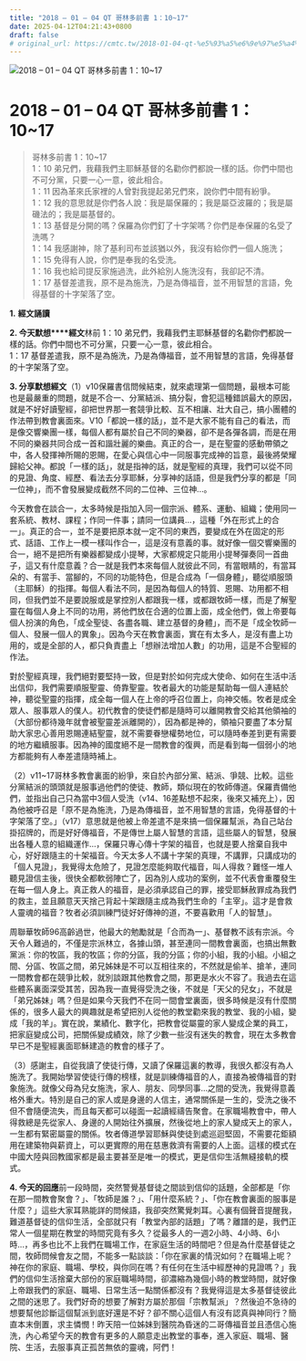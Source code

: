 ```yaml
---
title: "2018 – 01 – 04 QT 哥林多前書 1：10~17"
date: 2025-04-12T04:21:43+0800
draft: false
# original_url: https://cmtc.tw/2018-01-04-qt-%e5%93%a5%e6%9e%97%e5%a4%9a%e5%89%8d%e6%9b%b8-1%ef%bc%9a1017
---
```


![2018 – 01 – 04 QT 哥林多前書 1：10\~17](/images/qt.jpg   "2018 – 01 – 04 QT 哥林多前書 1：10\~17")

# 2018 – 01 – 04 QT 哥林多前書 1：10\~17

> 哥林多前書 1：10\~17  
> 1：10 弟兄們，我藉我們主耶穌基督的名勸你們都說一樣的話。你們中間也不可分黨，只要一心一意，彼此相合。  
> 1：11 因為革來氏家裡的人曾對我提起弟兄們來，說你們中間有紛爭。  
> 1：12 我的意思就是你們各人說：我是屬保羅的；我是屬亞波羅的；我是屬磯法的；我是屬基督的。  
> 1：13 基督是分開的嗎？保羅為你們釘了十字架嗎？你們是奉保羅的名受了洗嗎？  
> 1：14 我感謝神，除了基利司布並該猶以外，我沒有給你們一個人施洗；  
> 1：15 免得有人說，你們是奉我的名受洗。  
> 1：16 我也給司提反家施過洗，此外給別人施洗沒有，我卻記不清。  
> 1：17 基督差遣我，原不是為施洗，乃是為傳福音，並不用智慧的言語，免得基督的十字架落了空。

**1.** **經文誦讀**

**2. 今天默想****經文**林前 1：10 弟兄們，我藉我們主耶穌基督的名勸你們都說一樣的話。你們中間也不可分黨，只要一心一意，彼此相合。  
1：17 基督差遣我，原不是為施洗，乃是為傳福音，並不用智慧的言語，免得基督的十字架落了空。

**3. 分享默想經文**（1）v10保羅書信問候結束，就來處理第一個問題，最根本可能也是最嚴重的問題，就是不合一、分黨結派、搞分裂，會犯這種錯誤最大的原因，就是不好好讀聖經，卻把世界那一套競爭比較、互不相讓、壯大自己，搞小團體的作法帶到教會裏面來。V10「都說一樣的話」，並不是大家不能有自己的看法，而是像交響樂團一樣，每個人都有屬於自己不同的樂器，卻不是各彈各調，而是在用不同的樂器共同合成一首和諧壯麗的樂曲。真正的合一，是在聖靈的感動帶領之中，各人發揮神所賜的恩賜，在愛心與信心中一同服事完成神的旨意，最後將榮耀歸給父神。都說「一樣的話」，就是指神的話，就是聖經的真理，我們可以從不同的見證、角度、經歷、看法去分享耶穌，分享神的話語，但是我們分享的都是「同一位神」，而不會發展變成截然不同的二位神、三位神…。

今天教會在談合一，太多時候是指加入同一個宗派、體系、運動、組織；使用同一套系統、教材、課程；作同一件事；請同一位講員…，這種「外在形式上的合一」。真正的合一，並不是要把原本就一定不同的東西，要變成在外在固定的形式、話語、工作上一模一樣叫作合一，這是沒有意義的事。就好像一個交響樂團的合一，絕不是把所有樂器都變成小提琴，大家都規定只能用小提琴彈奏同一首曲子，這又有什麼意義？合一就是我們本來每個人就彼此不同，有當眼睛的，有當耳朵的、有當手、當腳的，不同的功能特色，但是合成為「一個身體」，聽從順服頭（主耶穌）的指揮。每個人看法不同，是因為每個人的特質、恩賜、功用都不相同，但我們並不是要說服或是掌控別人都跟我一樣，或都跟牧師一樣，而是了解聖靈在每個人身上不同的功用，將他們放在合適的位置上面，成全他們，做上帝要每個人扮演的角色，「成全聖徒、各盡各職、建立基督的身體」，而不是「成全牧師一個人、發展一個人的異象」。因為今天在教會裏面，實在有太多人，是沒有盡上功用的，或是全部的人，都只負責盡上「想辦法增加人數」的功用，這是不合聖經的作法。

對於聖經真理，我們絕對要堅持一致，但是對於如何完成大使命、如何在生活中活出信仰，我們需要順服聖靈、倚靠聖靈。牧者最大的功能是幫助每一個人連結於神，聽從聖靈的指揮，成全每一個人在上帝的呼召位置上，向神交帳。牧者是成全眾人、服事眾人的僕人。初代教會的使徒們都是隨時可以離開教會交給其他領袖的（大部份都待幾年就會被聖靈差派離開的），因為都是神的，領袖只要盡了本分幫助大家忠心善用恩賜連結聖靈，就不需要眷戀權勢地位，可以隨時奉差到更有需要的地方繼續服事。因為神的國度絕不是一間教會的復興，而是看到每一個弱小的地方都能夠有人奉差遣隨時補上。

（2）v11\~17哥林多教會裏面的紛爭，來自於內部分黨、結派、爭競、比較。這些分黨結派的頭頭就是服事過他們的使徒、教師，類似現在的牧師傳道。保羅責備他們，並指出自己只為當中3個人受洗（v14、16差點想不起來，後來又補充上），因為他被呼召是「原不是為施洗，乃是為傳福音，並不用智慧的言語，免得基督的十字架落了空。」（v17）意思就是他被上帝差遣不是來搞一個保羅幫派，為自己站台掛招牌的，而是好好傳福音，不是傳世上屬人智慧的言語，這些屬人的智慧，發展出各種人意的組織運作…，保羅只專心傳十字架的福音，也就是要人捨棄自我中心，好好跟隨主的十架福音。今天太多人不講十字架的真理，不講罪，只講成功的「個人見證」，我覺得太危險了，見證怎麼能夠取代福音，叫人得救？難怪一堆人聽見證信主後，很快全都軟弱陣亡了，因為別人成功的案例，並不代表會重覆發生在每一個人身上。真正救人的福音，是必須承認自己的罪，接受耶穌赦罪成為我們的救主，並且願意天天捨己背起十架跟隨主成為我們生命的「主宰」。這才是會救人靈魂的福音？牧者必須訓練門徒好好傳神的道，不要喜歡用「人的智慧」。

周聯華牧師96高齡過世，他最大的勉勵就是「合而為一」、基督教不該有宗派。今天令人難過的，不僅是宗派林立，各據山頭，甚至連同一間教會裏面，也搞出無數黨派：你的牧區，我的牧區；你的分區，我的分區；你的小組，我的小組。小組之間、分區、牧區之間，弟兄姊妹是不可以互相往來的，不然就是偷羊、搶羊，連同一間教會都在競爭比較，就別談跟其他教會之間，那更是水火不容了。我過去在這些體系裏面深受其苦，因為我一直覺得受洗之後，不就是「天父的兒女」，不就是「弟兄姊妹」嗎？但是如果今天我們不在同一間會堂裏面，很多時候是沒有什麼關係的，很多人最大的興趣就是希望把別人從他的教堂勸來我的教堂、我的小組，變成「我的羊」。實在說，業績化、數字化，把教會從屬靈的家人變成企業的員工，把家庭變成公司，把關係變成績效，除了少數一些沒有迷失的教會，現在太多教會早已不是聖經裏面耶穌建造的教會的樣子了。

（3）感謝主，自從我讀了使徒行傳，又讀了保羅這裏的教導，我很久都沒有為人施洗了。我開始學習使徒行傳的榜樣，就是訓練傳福音的人，直接為被傳福音的對象施洗。就像父母為兒女施洗，家人、朋友、同學同事…之間的受洗，我覺得意義格外重大。特別是自己的家人或是身邊的人信主，通常關係是一生的，受洗之後不但不會隨便流失，而且每天都可以碰面一起讀經禱告聚會。在家職場教會中，帶人得救總是先從家人、身邊的人開始往外擴展，然後從地上的家人變成天上的家人，一生都有緊密屬靈的關係。牧者傳道學習耶穌與使徒到處巡迴堅固，不需要花鉅額用在建築物與薪資上，可以更實際的用在慈惠救濟有需要的人上面。這樣的模式在中國大陸與回教國家都是最主要甚至是唯一的模式，更是信仰生活無縫接軌的模式。

**4. 今天的回應**前一段時間，突然警覺基督徒之間談到信仰的話題，全部都是「你在那一間教會聚會？」、「牧師是誰？」、「用什麼系統？」、「你在教會裏面的服事是什麼？」這些大家耳熟能詳的問候語，我卻突然驚覺刺耳。心裏有個聲音提醒我，難道基督徒的信仰生活，全部就只有「教堂內部的話題」了嗎？離譜的是，我們正常人一個星期在教堂的時間究竟有多久？從最多人的一週2小時、4小時、6小時…，再多也比不上我們在職場工作，在家庭生活的時間吧？但是為什麼基督徒之間，牧師問候會友之間，不能多一點談談：「你在家裏的情況如何？在職場上呢？神在你的家庭、職場、學校，與你同在嗎？有任何在生活中經歷神的見證嗎？」我們的信仰生活捨棄大部份的家庭職場時間，卻濃縮為幾個小時的教堂時間，就好像上帝跟我們的家庭、職場、日常生活一點關係都沒有？我覺得這是太多基督徒彼此之間的迷思了。我們好奇的想要了解對方屬於那個「宗教幫派」？然後迫不急待的想要幫他診斷這個幫派到底好還是不好？卻不關心這個人有沒有認真與神同行？簡直本末倒置，求主憐憫！昨天陪一位姊妹到醫院為昏迷的二哥傳福音並且憑信心施洗，內心希望今天的教會有更多的人願意走出教堂的事奉，進入家庭、職場、醫院、生活，去服事真正孤苦無依的靈魂，阿們！